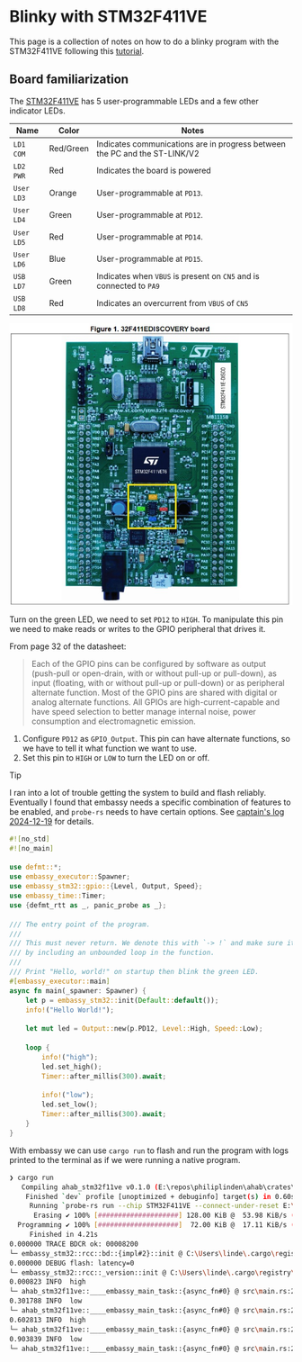 # Blinky with STM32F411VE

This page is a collection of notes on how to do a blinky program with the
STM32F411VE following this
[tutorial](https://www.youtube.com/watch?v=A9wvA_S6m7Y).

## Board familiarization

The [STM32F411VE](https://www.st.com/resource/en/datasheet/stm32f411ve.pdf) has
5 user-programmable LEDs and a few other indicator LEDs.

| Name       | Color     | Notes                                                                      |
| ---------- | --------- | -------------------------------------------------------------------------- |
| `LD1  COM` | Red/Green | Indicates communications are in progress between the PC and the ST-LINK/V2 |
| `LD2  PWR` | Red       | Indicates the board is powered                                             |
| `User LD3` | Orange    | User-programmable at `PD13`.                                               |
| `User LD4` | Green     | User-programmable at `PD12`.                                               |
| `User LD5` | Red       | User-programmable at `PD14`.                                               |
| `User LD6` | Blue      | User-programmable at `PD15`.                                               |
| `USB  LD7` | Green     | Indicates when `VBUS` is present on `CN5` and is connected to `PA9`        |
| `USB  LD8` | Red       | Indicates an overcurrent from `VBUS` of `CN5`                              |

![LEDs](_assets/stm32f411ve-led-locations.jpg)

Turn on the green LED, we need to set `PD12` to `HIGH`. To manipulate this pin
we need to make reads or writes to the GPIO peripheral that drives it.

From page 32 of the datasheet:

> Each of the GPIO pins can be configured by software as output (push-pull or
> open-drain, with or without pull-up or pull-down), as input (floating, with or
> without pull-up or pull-down) or as peripheral alternate function. Most of the
> GPIO pins are shared with digital or analog alternate functions. All GPIOs are
> high-current-capable and have speed selection to better manage internal noise,
> power consumption and electromagnetic emission.

1. Configure `PD12` as `GPIO_Output`. This pin can have alternate functions, so
   we have to tell it what function we want to use.
2. Set this pin to `HIGH` or `LOW` to turn the LED on or off.

> [!TIP]
>
> I ran into a lot of trouble getting the system to build and flash reliably.
> Eventually I found that embassy needs a specific combination of features to
> be enabled, and `probe-rs` needs to have certain options. See
> [captain's log 2024-12-19](../captains-log.md#2024-12-19) for details.

```rust
#![no_std]
#![no_main]

use defmt::*;
use embassy_executor::Spawner;
use embassy_stm32::gpio::{Level, Output, Speed};
use embassy_time::Timer;
use {defmt_rtt as _, panic_probe as _};

/// The entry point of the program.
///
/// This must never return. We denote this with `-> !` and make sure it happens
/// by including an unbounded loop in the function.
///
/// Print "Hello, world!" on startup then blink the green LED.
#[embassy_executor::main]
async fn main(_spawner: Spawner) {
    let p = embassy_stm32::init(Default::default());
    info!("Hello World!");

    let mut led = Output::new(p.PD12, Level::High, Speed::Low);

    loop {
        info!("high");
        led.set_high();
        Timer::after_millis(300).await;

        info!("low");
        led.set_low();
        Timer::after_millis(300).await;
    }
}
```

With embassy we can use `cargo run` to flash and run the program with logs
printed to the terminal as if we were running a native program.

```sh
❯ cargo run
   Compiling ahab_stm32f11ve v0.1.0 (E:\repos\philiplinden\ahab\crates\ahab_stm32f11ve)
    Finished `dev` profile [unoptimized + debuginfo] target(s) in 0.60s
     Running `probe-rs run --chip STM32F411VE --connect-under-reset E:\repos\philiplinden\ahab\target\thumbv7em-none-eabihf\debug\ahab_stm32f11ve`
      Erasing ✔ 100% [####################] 128.00 KiB @  53.98 KiB/s (took 2s)
  Programming ✔ 100% [####################]  72.00 KiB @  17.11 KiB/s (took 4s)
     Finished in 4.21s
0.000000 TRACE BDCR ok: 00008200
└─ embassy_stm32::rcc::bd::{impl#2}::init @ C:\Users\linde\.cargo\registry\src\index.crates.io-1949cf8c6b5b557f\embassy-stm32-0.1.0\src\fmt.rs:117
0.000000 DEBUG flash: latency=0
└─ embassy_stm32::rcc::_version::init @ C:\Users\linde\.cargo\registry\src\index.crates.io-1949cf8c6b5b557f\embassy-stm32-0.1.0\src\fmt.rs:130
0.000823 INFO  high
└─ ahab_stm32f11ve::____embassy_main_task::{async_fn#0} @ src\main.rs:24
0.301788 INFO  low
└─ ahab_stm32f11ve::____embassy_main_task::{async_fn#0} @ src\main.rs:28
0.602813 INFO  high
└─ ahab_stm32f11ve::____embassy_main_task::{async_fn#0} @ src\main.rs:24
0.903839 INFO  low
└─ ahab_stm32f11ve::____embassy_main_task::{async_fn#0} @ src\main.rs:28
```
